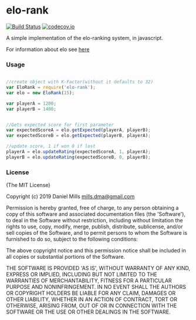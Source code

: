 # elo-rank

[![Build Status](https://secure.travis-ci.org/dmamills/elo-rank.png)](http://travis-ci.org/dmamills/elo-rank)
[![codecov.io](https://codecov.io/github/dmamills/elo-rank/coverage.svg?branch=master)](https://codecov.io/github/dmamills/elo-rank?branch=master)

A simple implementation of the elo-ranking system, in javascript.

For information about elo see [here](http://en.wikipedia.org/wiki/Elo_rating_system)


### Usage
```javascript

//create object with K-Factor(without it defaults to 32)
var EloRank = require('elo-rank');
var elo = new EloRank(15);

var playerA = 1200;
var playerB = 1400;


//Gets expected score for first parameter
var expectedScoreA = elo.getExpected(playerA, playerB);
var expectedScoreB = elo.getExpected(playerB, playerA);

//update score, 1 if won 0 if lost
playerA = elo.updateRating(expectedScoreA, 1, playerA);
playerB = elo.updateRating(expectedScoreB, 0, playerB);
```

### License

(The MIT License)

Copyright (c) 2019 Daniel Mills mills.dma@gmail.com

Permission is hereby granted, free of charge, to any person obtaining a copy of this software and associated documentation files (the 'Software'), to deal in the Software without restriction, including without limitation the rights to use, copy, modify, merge, publish, distribute, sublicense, and/or sell copies of the Software, and to permit persons to whom the Software is furnished to do so, subject to the following conditions:

The above copyright notice and this permission notice shall be included in all copies or substantial portions of the Software.

THE SOFTWARE IS PROVIDED 'AS IS', WITHOUT WARRANTY OF ANY KIND, EXPRESS OR IMPLIED, INCLUDING BUT NOT LIMITED TO THE WARRANTIES OF MERCHANTABILITY, FITNESS FOR A PARTICULAR PURPOSE AND NONINFRINGEMENT. IN NO EVENT SHALL THE AUTHORS OR COPYRIGHT HOLDERS BE LIABLE FOR ANY CLAIM, DAMAGES OR OTHER LIABILITY, WHETHER IN AN ACTION OF CONTRACT, TORT OR OTHERWISE, ARISING FROM, OUT OF OR IN CONNECTION WITH THE SOFTWARE OR THE USE OR OTHER DEALINGS IN THE SOFTWARE.

